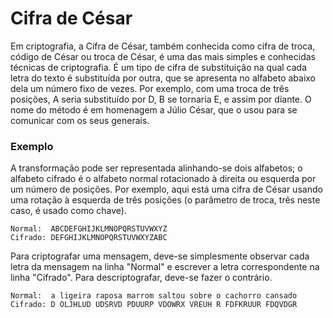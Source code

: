 # Cifra de César

Em criptografia, a Cifra de César, também conhecida como cifra de troca, código de César ou troca de César, é uma das mais simples e conhecidas técnicas de criptografia. É um tipo de cifra de substituição na qual cada letra do texto é substituída por outra, que se apresenta no alfabeto abaixo dela um número fixo de vezes. Por exemplo, com uma troca de três posições, A seria substituído por D, B se tornaria E, e assim por diante. O nome do método é em homenagem a Júlio César, que o usou para se comunicar com os seus generais.

### Exemplo
A transformação pode ser representada alinhando-se dois alfabetos; o alfabeto cifrado é o alfabeto normal rotacionado à direita ou esquerda por um número de posições. Por exemplo, aqui está uma cifra de César usando uma rotação à esquerda de três posições (o parâmetro de troca, três neste caso, é usado como chave).

```
Normal:  ABCDEFGHIJKLMNOPQRSTUVWXYZ
Cifrado: DEFGHIJKLMNOPQRSTUVWXYZABC
```

Para criptografar uma mensagem, deve-se simplesmente observar cada letra da mensagem na linha "Normal" e escrever a letra correspondente na linha "Cifrado". Para descriptografar, deve-se fazer o contrário.

```
Normal:  a ligeira raposa marrom saltou sobre o cachorro cansado
Cifrado: D OLJHLUD UDSRVD PDUURP VDOWRX VREUH R FDFKRUUR FDQVDGR
```
